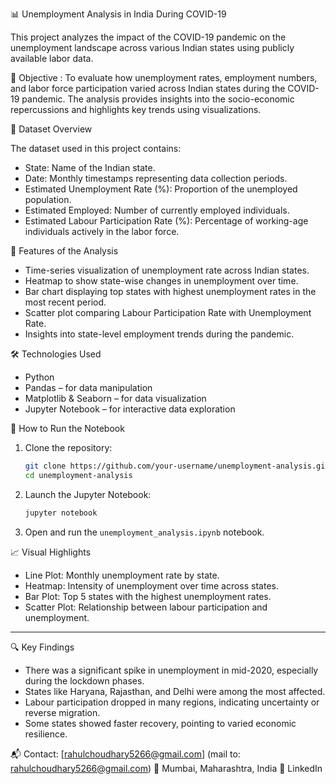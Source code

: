 📊 Unemployment Analysis in India During COVID-19

This project analyzes the impact of the COVID-19 pandemic on the unemployment landscape across various Indian states using publicly available labor data.

🧭 Objective : To evaluate how unemployment rates, employment numbers, and labor force participation varied across Indian states during the COVID-19 pandemic. 
                The analysis provides insights into the socio-economic repercussions and highlights key trends using visualizations.

📁 Dataset Overview

The dataset used in this project contains:
- State: Name of the Indian state.
- Date: Monthly timestamps representing data collection periods.
- Estimated Unemployment Rate (%): Proportion of the unemployed population.
- Estimated Employed: Number of currently employed individuals.
- Estimated Labour Participation Rate (%): Percentage of working-age individuals actively in the labor force.

📌 Features of the Analysis

- Time-series visualization of unemployment rate across Indian states.
- Heatmap to show state-wise changes in unemployment over time.
- Bar chart displaying top states with highest unemployment rates in the most recent period.
- Scatter plot comparing Labour Participation Rate with Unemployment Rate.
- Insights into state-level employment trends during the pandemic.

🛠️ Technologies Used

- Python
- Pandas – for data manipulation
- Matplotlib & Seaborn – for data visualization
- Jupyter Notebook – for interactive data exploration


🧪 How to Run the Notebook

1. Clone the repository:
    ```bash
    git clone https://github.com/your-username/unemployment-analysis.git
    cd unemployment-analysis
    ```
    
3. Launch the Jupyter Notebook:
    ```bash
    jupyter notebook
    ```

4. Open and run the `unemployment_analysis.ipynb` notebook.


📈 Visual Highlights

- Line Plot: Monthly unemployment rate by state.
- Heatmap: Intensity of unemployment over time across states.
- Bar Plot: Top 5 states with the highest unemployment rates.
- Scatter Plot: Relationship between labour participation and unemployment.

---

 🔍 Key Findings

- There was a significant spike in unemployment in mid-2020, especially during the lockdown phases.
- States like Haryana, Rajasthan, and Delhi were among the most affected.
- Labour participation dropped in many regions, indicating uncertainty or reverse migration.
- Some states showed faster recovery, pointing to varied economic resilience.

📬 Contact: 
[rahulchoudhary5266@gmail.com]
(mail to: rahulchoudhary5266@gmail.com) 
📍 Mumbai, Maharashtra, India 🔗 LinkedIn
